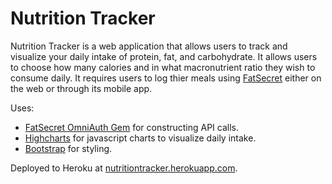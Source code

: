 # Nutrition Tracker

Nutrition Tracker is a web application that allows users to track and visualize your daily intake of protein, fat, and carbohydrate.
It allows users to choose how many calories and in what macronutrient ratio they wish to consume daily.
It requires users to log thier meals using [FatSecret](http://www.fatsecret.com/) either on the web or through its mobile app.

Uses:
- [FatSecret OmniAuth Gem](https://github.com/scrawlon/fatsecret-omniauth) for constructing API calls.
- [Highcharts](http://www.highcharts.com/) for javascript charts to visualize daily intake.
- [Bootstrap](http://getbootstrap.com/) for styling.

Deployed to Heroku at [nutritiontracker.herokuapp.com](http://nutritiontracker.herokuapp.com).
